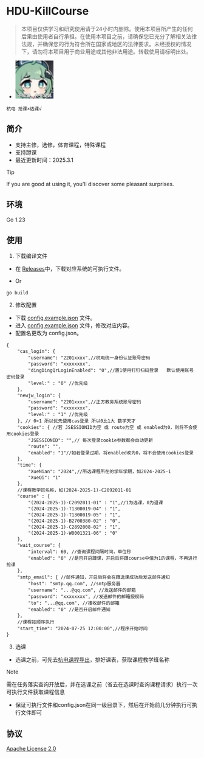 # HDU-KillCourse

>本项目仅供学习和研究使用请于24小时内删除。使用本项目所产生的任何后果由使用者自行承担。在使用本项目之前，请确保您已充分了解相关法律法规，并确保您的行为符合所在国家或地区的法律要求。未经授权的情况下，请勿将本项目用于商业用途或其他非法用途。转载使用请标明出处。

- <img src="./Doc/img/香草蛋糕.jpg" width="100" height="100" alt="huohuo">

`杭电 抢课×选课√`

## 简介

- 支持主修，选修，体育课程，特殊课程
- 支持蹲课
- 最近更新时间：2025.3.1

> [!TIP]
>
> If you are good at using it, you'll discover some pleasant surprises.

## 环境

Go 1.23

## 使用

1. 下载编译文件

- 在 [Releases](https://github.com/cr4n5/HDU-KillCourse/releases)中，下载对应系统的可执行文件。

- Or

```shell
go build
```

2. 修改配置

- 下载 [config.example.json](./config.example.json) 文件。
- 进入 [config.example.json](./config.example.json) 文件，修改对应内容。
- 配置名更改为 config.json。

```
{
    "cas_login": {
        "username": "2201xxxx",//杭电统一身份认证账号密码
        "password": "xxxxxxxx",
        "dingDingQrLoginEnabled": "0",//置1使用钉钉扫码登录   默认使用账号密码登录
        "level:" : "0" //优先级
    },
    "newjw_login": {
        "username": "2201xxxx",//正方教务系统账号密码
        "password": "xxxxxxxx",
        "level:" : "1" //优先级
    }, // 0<1 所以优先使用cas登录 所以0比1大 数学天才
    "cookies": { //若 JSESSIONID为空 或 route为空 或 enabled为0，则将不会使用cookies登录
        "JSESSIONID": "",// 每次登录cookie参数都会自动更新
        "route": "",
        "enabled": "1"//如若登录过期，将enabled改为0，将不会使用cookies登录
    },
    "time": {
        "XueNian": "2024",//所选课程所在的学年学期，如2024-2025-1
        "XueQi": "1"
    },
    //课程教学班名称，如(2024-2025-1)-C2092011-01
    "course" : {
        "(2024-2025-1)-C2092011-01" : "1",//1为选课，0为退课
        "(2024-2025-1)-T1300019-04" : "1",
        "(2024-2025-1)-T1300019-05" : "1",
        "(2024-2025-1)-B2700380-02" : "0",
        "(2024-2025-1)-C2892008-02" : "1",
        "(2024-2025-1)-W0001321-06" : "0"
    },
    "wait_course": {
        "interval": 60, //查询课程间隔时间，单位秒
        "enabled": "0" //是否开启蹲课，开启后将蹲course中值为1的课程，不再进行抢课
    }, 
    "smtp_email": { //邮件通知，开启后将会在蹲选课成功后发送邮件通知
        "host": "smtp.qq.com", //smtp服务器
        "username": "...@qq.com", //发送邮件的邮箱
        "password": "xxxxxxxx", //发送邮件的邮箱授权码
        "to": "...@qq.com", //接收邮件的邮箱
        "enabled": "0" //是否开启邮件通知
    },
    //课程按顺序执行
    "start_time": "2024-07-25 12:00:00",//程序开始时间
}
```

3. 选课

- 选课之前，可先去<a href='https://github.com/cr4n5/HDU-course_list'>杭电课程导出</a>，排好课表，获取课程教学班名称

> [!NOTE]
>
> 需在任务落实查询开放后，并在选课之前（省去在选课时查询课程请求）执行一次可执行文件获取课程信息

- 保证可执行文件和config.json在同一级目录下，然后在开始前几分钟执行可执行文件即可

## 协议

[Apache License 2.0](./LICENSE)
